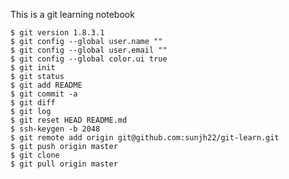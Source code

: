 This is a git learning notebook

	$ git version 1.8.3.1
	$ git config --global user.name ""
	$ git config --global user.email ""
	$ git config --global color.ui true
	$ git init
	$ git status
	$ git add README
	$ git commit -a
	$ git diff
	$ git log
	$ git reset HEAD README.md
	$ ssh-keygen -b 2048
	$ git remote add origin git@github.com:sunjh22/git-learn.git
	$ git push origin master
	$ git clone
	$ git pull origin master
